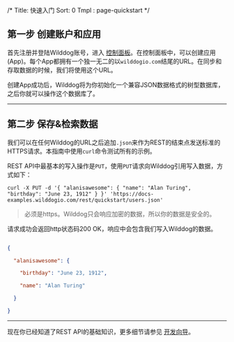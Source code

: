 /*
Title: 快速入门
Sort: 0
Tmpl : page-quickstart
*/



## 第一步 创建账户和应用
首先注册并登陆Wilddog账号，进入 [控制面板](https://www.wilddog.com/dashboard)。在控制面板中，可以创建应用(App)。每个App都拥有一个独一无二的以`wilddogio.com`结尾的URL。在同步和存取数据的时候，我们将使用这个URL。

创建App成功后，Wilddog将为你初始化一个兼容JSON数据格式的树型数据库，之后你就可以操作这个数据库了。

----

## 第二步 保存&检索数据
我们可以在任何Wilddog的URL之后追加`.json`来作为REST的结束点发送标准的HTTPS请求。本指南中使用`curl`命令测试所有的示例。

REST API中最基本的写入操作是`PUT`，使用`PUT`请求向Wilddog引用写入数据，方式如下：
```
curl -X PUT -d '{ "alanisawesome": { "name": "Alan Turing", "birthday": "June 23, 1912" } }' 'https://docs-examples.wilddogio.com/rest/quickstart/users.json'

```

>必须是https。Wilddog只会响应加密的数据，所以你的数据是安全的。

请求成功会返回http状态码200 OK，响应中会包含我们写入Wilddog的数据。
```json

{

  "alanisawesome": {

    "birthday": "June 23, 1912",

    "name": "Alan Turing"

  }

}

```
----

现在你已经知道了REST API的基础知识，更多细节请参见 [开发向导](https://z.wilddog.com/rest/guide)。

